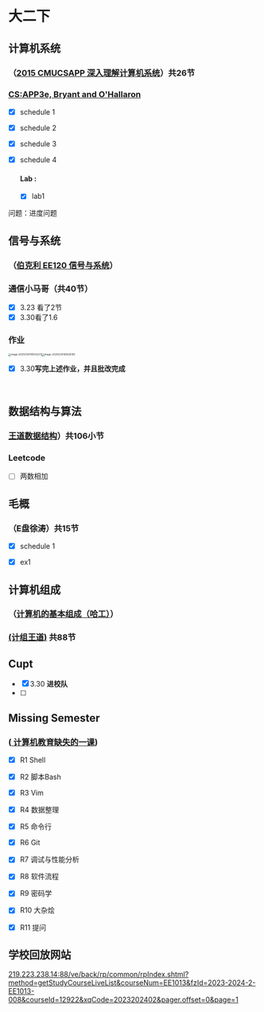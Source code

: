 # 大二下

## 计算机系统

### （[2015 CMUCSAPP 深入理解计算机系统](https://www.bilibili.com/video/BV1iW411d7hd/?vd_source=c1ffe1cb8df8afd9a92346dc3783e765)）共26节

###    [CS:APP3e, Bryant and O'Hallaron](https://csapp.cs.cmu.edu/)

- [x] schedule 1

- [x] schedule 2

- [x] schedule 3

- [x] schedule 4

  #### Lab : 
  
  - [x] lab1
  
  
  
  

问题：进度问题





## 信号与系统

### （[伯克利 EE120 信号与系统](https://www.bilibili.com/video/BV1J7421o7pF/?spm_id_from=333.337.search-c）ard.all.click&vd_source=c1ffe1cb8df8afd9a92346dc3783e765)）



### 通信小马哥（共40节）

- [x] 3.23 看了2节
- [x] 3.30看了1.6

### 作业

<img src="C:/Users/34417/AppData/Roaming/Typora/typora-user-images/image-20250330195542273.png" alt="image-20250330195542273" style="zoom: 33%;" /><img src="C:/Users/34417/AppData/Roaming/Typora/typora-user-images/image-20250330195626190.png" alt="image-20250330195626190" style="zoom:33%;" />

- [x] 3.30**写完上述作业，并且批改完成**





​                                                                                                                                                                                                                                                                                                                                                                                                                                                                                                                                                                                                                                                                                                                                                                                                                                                                                                                                                                                                                                                                                                                                                                                                                                                                                                                                                                                                                                                                                                                                                                                                                                                                                                                                                                                                                                                                                                                                                                                                                                                                                                           

## 数据结构与算法

### [王道数据结构](（https://www.bilibili.com/video/BV1b7411N798?spm_id_from=333.788.videopod.episodes&vd_source=c1ffe1cb8df8afd9a92346dc3783e765&p=9)）共106小节







### Leetcode

- [ ] 两数相加




## 毛概

### （E盘徐涛）共15节

- [x] schedule 1  
- [x] ex1





## 计算机组成

### （[计算机的基本组成（哈工）](https://www.bilibili.com/video/BV1t4411e7LH?spm_id_from=333.788.videopod.episodes&vd_source=c1ffe1cb8df8afd9a92346dc3783e765&p=5)）

###    [(计组王道)](https://www.bilibili.com/video/BV1ps4y1d73V?spm_id_from=333.788.videopod.episodes&vd_source=c1ffe1cb8df8afd9a92346dc3783e765&p=4)  共88节





## Cupt

- [x] 3.30 **进校队**
- [ ] 

 ## Missing Semester

### ([ 计算机教育缺失的一课](https://www.bilibili.com/video/BV1xa4y1g7sZ?spm_id_from=333.788.videopod.sections&vd_source=c1ffe1cb8df8afd9a92346dc3783e765))

- [x] R1 Shell
- [x] R2 脚本Bash
- [x] R3 Vim
- [x] R4 数据整理
- [x] R5 命令行
- [x] R6 Git 
- [x] R7 调试与性能分析
- [x] R8 软件流程
- [x] R9 密码学
- [x] R10 大杂烩
- [x] R11 提问



## 学校回放网站

[219.223.238.14:88/ve/back/rp/common/rpIndex.shtml?method=getStudyCourseLiveList&courseNum=EE1013&fzId=2023-2024-2-EE1013-008&courseId=12922&xqCode=2023202402&pager.offset=0&page=1](http://219.223.238.14:88/ve/back/rp/common/rpIndex.shtml?method=getStudyCourseLiveList&courseNum=EE1013&fzId=2023-2024-2-EE1013-008&courseId=12922&xqCode=2023202402&pager.offset=0&page=1)
